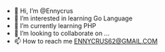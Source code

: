 - 👋 Hi, I’m @Ennycrus
- 👀 I’m interested in learning Go Language
- 🌱 I’m currently learning PHP
- 💞️ I’m looking to collaborate on ...
- 📫 How to reach me ENNYCRUS62@GMAIL.COM

<!---
Ennycrus/Ennycrus is a ✨ special ✨ repository because its `README.md` (this file) appears on your GitHub profile.
You can click the Preview link to take a look at your changes.
--->
